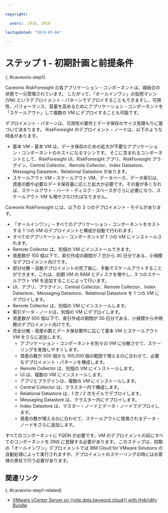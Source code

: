 ```yaml
---

copyright:

  years:  2016, 2019

lastupdated: "2019-03-04"

---
```


# ステップ 1 - 初期計画と前提条件
{: #caveonix-step1}

Caveonix RiskForesight の各アプリケーション・コンポーネントは、疎結合の状態で一元管理されています。 したがって、「オールインワン」の仮想マシン (VM) というデプロイメント・パターンでデプロイすることもできますし、可用性、パフォーマンス、容量を高めるためにアプリケーション・コンポーネントを「スケールアウト」して複数の VM にデプロイすることも可能です。

デプロイメント・パターンは、可用性の要件とデータ保存のサイズ見積もりに基づいて決まります。 RiskForesight のデプロイメント・ノードは、以下のような特長があります。

-	基本 VM – 基本 VM は、データ保存のための拡大が不要なアプリケーション・コンポーネントのホストになるマシンです。 そこに含まれるコンポーネントとして、RiskForesight UI、RiskForesight アプリ、RiskForesight プラグイン、Central Collector、Remote Collector、Index Datastore、Messaging Datastore、Relational Datastore があります。
-	スケールアウト VM – スケールアウト VM、データベース、データ索引は、資産の数や必要なデータ保存量に応じた拡大が必要です。その量が多くなれば、スケールアウト・ハード・ディスク・スペースがさらに必要になり、スケールアウト VM も増やさなければなりません。

Caveonix RiskForesight には、以下の 3 つのデプロイメント・モデルがあります。

-	「オールインワン」– すべてのアプリケーション・コンポーネントをホストする 1 つの VM のデプロイメントと構成が自動で行われます。
  - すべてのアプリケーション・コンポーネントが 1 つの VM にインストールされます。
  - Remote Collector は、別個の VM にインストールできます。
  - 資産数が 100 個以下で、索引作成の期間が 7 日から 30 日分である、小規模なデプロイメント向けです。
-	部分分散 – 自動デプロイメントの完了後に、手動でスケールアウトすることができます。これは、初期 VM の RAM とディスクを増やし、3 つのスケールアウト VM を追加することによって行います。
  - UI、アプリ、プラグイン、Central Collector、Remote Collector、Index Datastore、Messaging Datastore、Relational Datastore を 1 つの VM にデプロイします。
  - Remote Collector は、別個の VM にインストールします。
  -	索引データ・ノードは、別個の VM にデプロイします。
  -	資産数が 500 個以下で、索引作成の期間が 30 日分である、小規模から中規模のデプロイメント向けです。
- 完全分散 - 資産の数とデータ保存要件に応じて基本 VM とスケールアウト VM をさらに追加します。
  - アプリケーション・コンポーネントを別々の VM に分散させて、スケーリングを実施しやすくします。
  -	資産の数が 500 個から 100,000 個の範囲で増えるのに合わせて、必要なデプロイメント・パターンを構成します。
  -	Remote Collector は、別個の VM にインストールします。
  -	UI は、複数の VM にインストールします。
  -	アプリとプラグインは、複数の VM にインストールします。
  -	Central Collector は、クラスター内で構成します。
  -	Relational Datastore は、1 次 / 2 次モデルでデプロイします。
  -	Messaging Datastore は、クラスター内にデプロイします。
  -	Index Datastore は、マスター・ノードとデータ・ノードでデプロイします。
  -	資産の数が増えるのに合わせて、スケールアウトに使用されるデータ・ノードをさらに追加します。

すべてのコンポーネントに FQDN が必要です。VM のデプロイメントの前にすべてのコンポーネントを DNS に登録する必要があります。 このステップは、初期の「オールインワン」デプロイメントでは IBM Cloud for VMware Solutions の自動処理によって実行されますが、デプロイメントのスケーリングの時にはお客様の責任で行う必要があります。

## 関連リンク
{: #caveonix-step1-related}

* [VMware vCenter Server on {{site.data.keyword.cloud}} with Hybridity Bundle](/docs/services/vmwaresolutions/archiref/vcs?topic=vmware-solutions-vcs-hybridity-intro)
